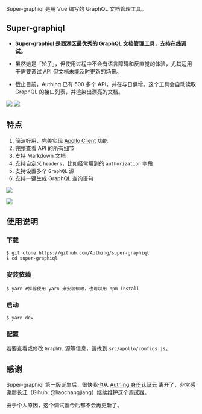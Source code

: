 Super-graphiql 是用 Vue 编写的 GraphQL 文档管理工具。

## Super-graphiql

- **Super-graphiql 是西湖区最优秀的 GraphQL 文档管理工具，支持在线调试。**

- 虽然她是「轮子」，但使用过程中不会有语言障碍和反直觉的体验，尤其适用于需要调试 API 但文档未能及时更新的场景。

- 截止目前，Authing 已有 500 多个 API，并在与日俱增。这个工具会自动读取 GraphQL 的接口列表，并渲染出漂亮的文档。

[![][1]](https://github.com/Authing/super-graphiql)
[![][2]](https://authing.cn/graphiql/)

## 特点

1. 简洁好用，完美实现 [Apollo Client](https://github.com/apollographql/apollo-client-devtools) 功能
2. 完整查看 API 的所有细节
3. 支持 Markdown 文档
4. 支持自定义 `headers`，比如经常用到的 `authorization` 字段
5. 支持设置多个 `GraphQL` 源
6. 支持一键生成 GraphQL 查询语句

![][3]

![][4]

## 使用说明

### 下载

```shell
$ git clone https://github.com/Authing/super-graphiql
$ cd super-graphiql
```

### 安装依赖

```shell
$ yarn #推荐使用 yarn 来安装依赖，也可以用 npm install
```

### 启动

```shell
$ yarn dev
```

### 配置

若要查看或修改 `GraphQL` 源等信息，请找到 `src/apollo/configs.js`。

## 感谢

Super-graphiql 第一版诞生后，很快我也从 [Authing 身份认证云](https://authing.cn) 离开了，非常感谢廖长江（Gihub: @liaochangjiang）继续维护这个调试器。

由于个人原因，这个调试器今后都不会再更新了。

[1]: https://img.shields.io/badge/license-MIT-green
[2]: https://img.shields.io/badge/site-%E6%BC%94%E7%A4%BA-red
[3]: https://img.meek3n.cn/blog/super-gql/01.png
[4]: https://img.meek3n.cn/blog/super-gql/02.png
